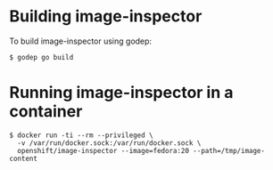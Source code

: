 # Building image-inspector

To build image-inspector using godep:

    $ godep go build

# Running image-inspector in a container

    $ docker run -ti --rm --privileged \
      -v /var/run/docker.sock:/var/run/docker.sock \
      openshift/image-inspector --image=fedora:20 --path=/tmp/image-content
